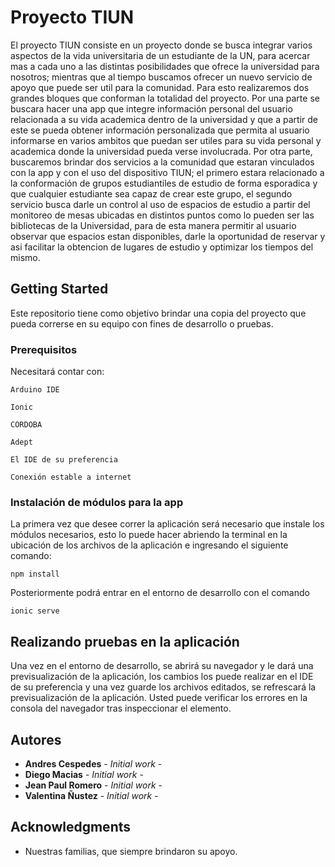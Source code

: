 # Proyecto TIUN

El proyecto TIUN consiste en un proyecto donde se busca integrar varios aspectos de la vida universitaria de un estudiante de la UN, para acercar mas a cada uno a las distintas posibilidades que ofrece la universidad para nosotros; mientras que al tiempo buscamos ofrecer un nuevo servicio de apoyo que puede ser util para la comunidad. Para esto realizaremos dos grandes bloques que conforman la totalidad del proyecto. Por una parte se buscara hacer una app que integre información personal del usuario relacionada a su vida academica dentro de la universidad y que a partir de este se pueda obtener información personalizada que permita al usuario informarse en varios ambitos que puedan ser utiles para su vida personal y academica donde la universidad pueda verse involucrada. Por otra parte, buscaremos brindar dos servicios a la comunidad que estaran vinculados con la app y con el uso del dispositivo TIUN; el primero estara relacionado a la conformación de grupos estudiantiles de estudio de forma esporadica y que cualquier estudiante sea capaz de crear este grupo, el segundo servicio busca darle un control al uso de espacios de estudio a partir del monitoreo de mesas ubicadas en distintos puntos como lo pueden ser las bibliotecas de la Universidad, para de esta manera permitir al usuario observar que espacios estan disponibles, darle la oportunidad de reservar y asi facilitar la obtencion de lugares de estudio y optimizar los tiempos del mismo.

## Getting Started

Este repositorio tiene como objetivo brindar una copia del proyecto que pueda correrse en su equipo con fines de desarrollo o pruebas.

### Prerequisitos

Necesitará contar con:

```
Arduino IDE
```

```
Ionic
```

```
CORDOBA
```

```
Adept
```

```
El IDE de su preferencia
```

```
Conexión estable a internet
```

### Instalación de módulos para la app

La primera vez que desee correr la aplicación será necesario que instale los módulos necesarios, esto lo puede hacer abriendo la terminal en la ubicación de los archivos de la aplicación e ingresando el siguiente comando:

```
npm install
```

Posteriormente podrá entrar en el entorno de desarrollo con el comando 

```
ionic serve
```

## Realizando pruebas en la aplicación

Una vez en el entorno de desarrollo, se abrirá su navegador y le dará una previsualización de la aplicación, los cambios los puede realizar en el IDE de su preferencia y una vez guarde los archivos editados, se refrescará la previsualización de la aplicación. Usted puede verificar los errores en la consola del navegador tras inspeccionar el elemento.


## Autores

* **Andres Cespedes** - *Initial work* -
* **Diego Macias** - *Initial work* -
* **Jean Paul Romero** - *Initial work* -
* **Valentina Ñustez** - *Initial work* -


## Acknowledgments

* Nuestras familias, que siempre brindaron su apoyo.


